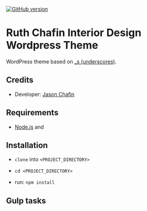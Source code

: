 [![GitHub version](https://badge.fury.io/gh/Herm71%2Frcid-underscores.svg)](https://badge.fury.io/gh/Herm71%2Frcid-underscores)

# Ruth Chafin Interior Design Wordpress Theme #

WordPress theme based on [_s (underscores)](https://underscores.me/).

## Credits ##

- Developer: [Jason Chafin](https://github.com/Herm71)

## Requirements ##

- [Node.js](https://nodejs.org/en/) and 

## Installation ##

- `clone` into `<PROJECT_DIRECTORY>`

- `cd <PROJECT_DIRECTORY>`

- run: `npm install`

## Gulp tasks ###
